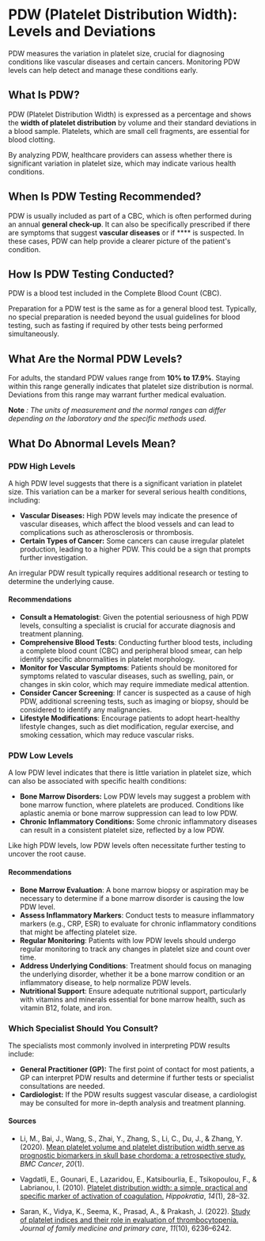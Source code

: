 # PDW (Platelet Distribution Width): Levels and Deviations

PDW measures the variation in platelet size, crucial for diagnosing conditions like vascular diseases and certain cancers. Monitoring PDW levels can help detect and manage these conditions early.

## What Is PDW?

PDW (Platelet Distribution Width) is expressed as a percentage and shows the **width of platelet distribution** by volume and their standard deviations in a blood sample. Platelets, which are small cell fragments, are essential for blood clotting.

By analyzing PDW, healthcare providers can assess whether there is significant variation in platelet size, which may indicate various health conditions.

## When Is PDW Testing Recommended?

PDW is usually included as part of a CBC, which is often performed during an annual **general check-up**. It can also be specifically prescribed if there are symptoms that suggest **vascular diseases** or if **** is suspected. In these cases, PDW can help provide a clearer picture of the patient's condition.

## How Is PDW Testing Conducted?

PDW is a blood test included in the Complete Blood Count (CBC).

Preparation for a PDW test is the same as for a general blood test. Typically, no special preparation is needed beyond the usual guidelines for blood testing, such as fasting if required by other tests being performed simultaneously.

## What Are the Normal PDW Levels?

For adults, the standard PDW values range from **10% to 17.9%**. Staying within this range generally indicates that platelet size distribution is normal. Deviations from this range may warrant further medical evaluation.

**Note** _: The units of measurement and the normal ranges can differ depending on the laboratory and the specific methods used._

## What Do Abnormal Levels Mean?

### PDW High Levels

A high PDW level suggests that there is a significant variation in platelet size. This variation can be a marker for several serious health conditions, including:

- **Vascular Diseases:** High PDW levels may indicate the presence of vascular diseases, which affect the blood vessels and can lead to complications such as atherosclerosis or thrombosis.
- **Certain Types of Cancer:** Some cancers can cause irregular platelet production, leading to a higher PDW. This could be a sign that prompts further investigation.

An irregular PDW result typically requires additional research or testing to determine the underlying cause.

#### Recommendations

- **Consult a Hematologist**: Given the potential seriousness of high PDW levels, consulting a specialist is crucial for accurate diagnosis and treatment planning.
- **Comprehensive Blood Tests**: Conducting further blood tests, including a complete blood count (CBC) and peripheral blood smear, can help identify specific abnormalities in platelet morphology.
- **Monitor for Vascular Symptoms**: Patients should be monitored for symptoms related to vascular diseases, such as swelling, pain, or changes in skin color, which may require immediate medical attention.
- **Consider Cancer Screening**: If cancer is suspected as a cause of high PDW, additional screening tests, such as imaging or biopsy, should be considered to identify any malignancies.
- **Lifestyle Modifications**: Encourage patients to adopt heart-healthy lifestyle changes, such as diet modification, regular exercise, and smoking cessation, which may reduce vascular risks.

### PDW Low Levels

A low PDW level indicates that there is little variation in platelet size, which can also be associated with specific health conditions:

- **Bone Marrow Disorders:** Low PDW levels may suggest a problem with bone marrow function, where platelets are produced. Conditions like aplastic anemia or bone marrow suppression can lead to low PDW.
- **Chronic Inflammatory Conditions:** Some chronic inflammatory diseases can result in a consistent platelet size, reflected by a low PDW.

Like high PDW levels, low PDW levels often necessitate further testing to uncover the root cause.

#### Recommendations

- **Bone Marrow Evaluation**: A bone marrow biopsy or aspiration may be necessary to determine if a bone marrow disorder is causing the low PDW level.
- **Assess Inflammatory Markers**: Conduct tests to measure inflammatory markers (e.g., CRP, ESR) to evaluate for chronic inflammatory conditions that might be affecting platelet size.
- **Regular Monitoring**: Patients with low PDW levels should undergo regular monitoring to track any changes in platelet size and count over time.
- **Address Underlying Conditions**: Treatment should focus on managing the underlying disorder, whether it be a bone marrow condition or an inflammatory disease, to help normalize PDW levels.
- **Nutritional Support**: Ensure adequate nutritional support, particularly with vitamins and minerals essential for bone marrow health, such as vitamin B12, folate, and iron.

### Which Specialist Should You Consult?

The specialists most commonly involved in interpreting PDW results include:

- **General Practitioner (GP):** The first point of contact for most patients, a GP can interpret PDW results and determine if further tests or specialist consultations are needed.
- **Cardiologist:** If the PDW results suggest vascular disease, a cardiologist may be consulted for more in-depth analysis and treatment planning.

#### Sources

- Li, M., Bai, J., Wang, S., Zhai, Y., Zhang, S., Li, C., Du, J., & Zhang, Y. (2020). [Mean platelet volume and platelet distribution width serve as prognostic biomarkers in skull base chordoma: a retrospective study.](https://bmccancer.biomedcentral.com/articles/10.1186/s12885-020-07497-7) _BMC Cancer_, _20_(1).

- Vagdatli, E., Gounari, E., Lazaridou, E., Katsibourlia, E., Tsikopoulou, F., & Labrianou, I. (2010). [Platelet distribution width: a simple, practical and specific marker of activation of coagulation.](https://www.ncbi.nlm.nih.gov/pmc/articles/PMC2843567/) _Hippokratia_, _14_(1), 28–32.
- Saran, K., Vidya, K., Seema, K., Prasad, A., & Prakash, J. (2022). [Study of platelet indices and their role in evaluation of thrombocytopenia.](https://www.ncbi.nlm.nih.gov/pmc/articles/PMC9810959/) _Journal of family medicine and primary care_, _11_(10), 6236–6242.